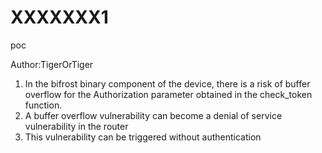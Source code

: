 # XXXXXXX1
poc

Author:TigerOrTiger


1. In the bifrost binary component of the device, there is a risk of buffer overflow for the Authorization parameter obtained in the check_token function.
2. A buffer overflow vulnerability can become a denial of service vulnerability in the router
3. This vulnerability can be triggered without authentication
